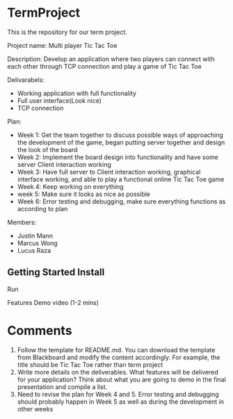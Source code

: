 # TermProject
This is the repository for our term project.


Project name: Multi player Tic Tac Toe

Description: Develop an application where two players can connect with each other through TCP connection and play a game of Tic Tac Toe

Delivarabels:

- Working application with full functionality
- Full user interface(Look nice)
- TCP connection

Plan: 

- Week 1: Get the team together to discuss possible ways of approaching the development of the game, began putting server together and design the look of the board
- Week 2: Implement the board design into functionality and have some server Client interaction working 
- Week 3: Have full server to Client interaction working, graphical interface working, and able to play a functional online Tic Tac Toe game
- Week 4: Keep working on everything
- week 5: Make sure it looks as nice as possible
- Week 6: Error testing and debugging, make sure everything functions as according to plan

Members:
- Justin Mann
- Marcus Wong
- Lucus Raza

Getting Started
Install
- 

Run

Features
Demo video (1-2 mins)

# Comments
1. Follow the template for README.md. You can download the template from Blackboard and modify the content accordingly. For example, the title should be Tic Tac Toe rather than term project
2. Write more details on the deliverables. What features will be delivered for your application? Think about what you are going to demo in the final presentation and compile a list.
3. Need to revise the plan for Week 4 and 5. Error testing and debugging should probably happen in Week 5 as well as during the development in other weeks
